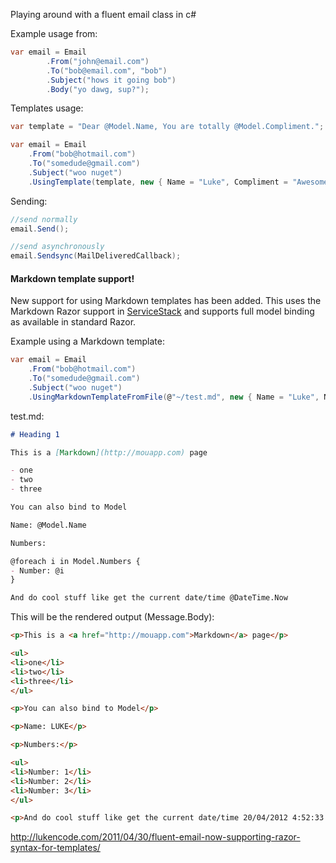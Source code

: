 Playing around with a fluent email class in c#

Example usage from:

```csharp
var email = Email
    	.From("john@email.com")
    	.To("bob@email.com", "bob")
    	.Subject("hows it going bob")
    	.Body("yo dawg, sup?");
```

Templates usage:

```csharp
var template = "Dear @Model.Name, You are totally @Model.Compliment.";

var email = Email
    .From("bob@hotmail.com")
    .To("somedude@gmail.com")
    .Subject("woo nuget")
    .UsingTemplate(template, new { Name = "Luke", Compliment = "Awesome" });
```

Sending:

```csharp
//send normally
email.Send();

//send asynchronously
email.Sendsync(MailDeliveredCallback);
```

#### Markdown template support!

New support for using Markdown templates has been added. This uses the Markdown Razor support in [ServiceStack](https://github.com/ServiceStack/ServiceStack/wiki/Markdown-Razor) and supports full model binding as available in standard Razor.

Example using a Markdown template:

```csharp
var email = Email
    .From("bob@hotmail.com")
    .To("somedude@gmail.com")
    .Subject("woo nuget")
    .UsingMarkdownTemplateFromFile(@"~/test.md", new { Name = "Luke", Numbers = new string[] { "1", "2", "3" } });
```

test.md:

```markdown
# Heading 1

This is a [Markdown](http://mouapp.com) page

- one
- two
- three

You can also bind to Model

Name: @Model.Name

Numbers:

@foreach i in Model.Numbers {
- Number: @i
}

And do cool stuff like get the current date/time @DateTime.Now
```

This will be the rendered output (Message.Body):

```html
<p>This is a <a href="http://mouapp.com">Markdown</a> page</p>

<ul>
<li>one</li>
<li>two</li>
<li>three</li>
</ul>

<p>You can also bind to Model</p>

<p>Name: LUKE</p>

<p>Numbers:</p>

<ul>
<li>Number: 1</li>
<li>Number: 2</li>
<li>Number: 3</li>
</ul>

<p>And do cool stuff like get the current date/time 20/04/2012 4:52:33 PM</p>
```

<a href="http://lukencode.com/2011/04/30/fluent-email-now-supporting-razor-syntax-for-templates/">http://lukencode.com/2011/04/30/fluent-email-now-supporting-razor-syntax-for-templates/</a>